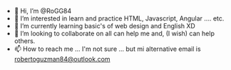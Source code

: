 - 👋 Hi, I’m @RoGG84
- 👀 I’m interested in learn and practice HTML, Javascript, Angular ....  etc.
- 🌱 I’m currently learning basic's of web design and English XD
- 💞️ I’m looking to collaborate on all can help me and,  (I wish) can help others.
- 📫 How to reach me ...   I'm not sure ... but mi alternative email is robertoguzman84@outlook.com

<!---
RoGG84/RoGG84 is a ✨ special ✨ repository because its `README.md` (this file) appears on your GitHub profile.
You can click the Preview link to take a look at your changes.
--->
